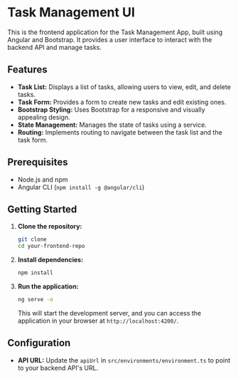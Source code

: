 # Task Management UI

This is the frontend application for the Task Management App, built using Angular and Bootstrap. It provides a user interface to interact with the backend API and manage tasks.

## Features

*   **Task List:** Displays a list of tasks, allowing users to view, edit, and delete tasks.
*   **Task Form:** Provides a form to create new tasks and edit existing ones.
*   **Bootstrap Styling:** Uses Bootstrap for a responsive and visually appealing design.
*   **State Management:** Manages the state of tasks using a service.
*   **Routing:** Implements routing to navigate between the task list and the task form.

## Prerequisites

*   Node.js and npm
*   Angular CLI (`npm install -g @angular/cli`)

## Getting Started

1.  **Clone the repository:**

    ```bash
    git clone 
    cd your-frontend-repo
    ```

2.  **Install dependencies:**

    ```bash
    npm install
    ```

3.  **Run the application:**

    ```bash
    ng serve -o
    ```

    This will start the development server, and you can access the application in your browser at `http://localhost:4200/`.

## Configuration

*   **API URL:** Update the `apiUrl` in `src/environments/environment.ts` to point to your backend API's URL.
